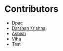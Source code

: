  # Contributors

- [Dpac](https://github.com/ldpacl)
- [Darshan Krishna](https;//github.com/DarshanKrishna-DK)
- [Ashish](https://github.com/ashishk916)
- [Viha](https://github.com/VihaShomikha)
- Test
